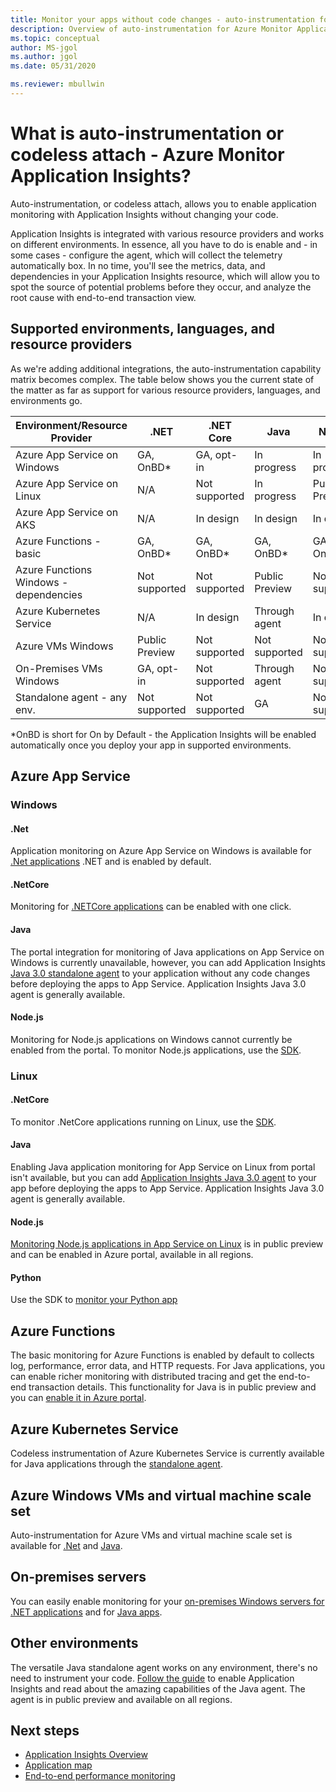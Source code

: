 ```yaml
---
title: Monitor your apps without code changes - auto-instrumentation for Azure Monitor Application Insights | Microsoft Docs
description: Overview of auto-instrumentation for Azure Monitor Application Insights - codeless application performance management
ms.topic: conceptual
author: MS-jgol
ms.author: jgol
ms.date: 05/31/2020

ms.reviewer: mbullwin
---
```


# What is auto-instrumentation or codeless attach - Azure Monitor Application Insights?

Auto-instrumentation, or codeless attach, allows you to enable application monitoring with Application Insights without changing your code.  

Application Insights is integrated with various resource providers and works on different environments. In essence, all you have to do is enable and - in some cases - configure the agent, which will collect the telemetry automatically box. In no time, you'll see the metrics, data, and dependencies in your Application Insights resource, which will allow you to spot the source of potential problems before they occur, and analyze the root cause with end-to-end transaction view.

## Supported environments, languages, and resource providers

As we're adding additional integrations, the auto-instrumentation capability matrix becomes complex. The table below shows you the current state of the matter as far as support for various resource providers, languages, and environments go.

|Environment/Resource Provider          | .NET            | .NET Core       | Java            | Node.js         | Python          |
|---------------------------------------|-----------------|-----------------|-----------------|-----------------|-----------------|
|Azure App Service on Windows           | GA, OnBD*       | GA, opt-in      | In progress     | In progress     | Not supported   |
|Azure App Service on Linux             | N/A             | Not supported   | In progress     | Public Preview  | Not supported   |
|Azure App Service on AKS               | N/A             | In design       | In design       | In design       | Not supported   |
|Azure Functions - basic                | GA, OnBD*       | GA, OnBD*       | GA, OnBD*       | GA, OnBD*       | GA, OnBD*       |
|Azure Functions Windows - dependencies | Not supported   | Not supported   | Public Preview  | Not supported   | Not supported   |
|Azure Kubernetes Service               | N/A             | In design       | Through agent   | In design       | Not supported   |
|Azure VMs Windows                      | Public Preview  | Not supported   | Not supported   | Not supported   | Not supported   |
|On-Premises VMs Windows                | GA, opt-in      | Not supported   | Through agent   | Not supported   | Not supported   |
|Standalone agent - any env.            | Not supported   | Not supported   | GA              | Not supported   | Not supported   |

*OnBD is short for On by Default - the Application Insights will be enabled automatically once you deploy your app in supported environments. 

## Azure App Service

### Windows

#### .Net
Application monitoring on Azure App Service on Windows is available for [.Net applications](./azure-web-apps.md?tabs=net) .NET and is enabled by default.

#### .NetCore
Monitoring for [.NETCore applications](https://docs.microsoft.com/azure/azure-monitor/app/azure-web-apps?tabs=netcore) can be enabled with one click.

#### Java
The portal integration for monitoring of Java applications on App Service on Windows is currently unavailable, however, you can add Application Insights [Java 3.0 standalone agent](https://docs.microsoft.com/azure/azure-monitor/app/java-in-process-agent) to your application without any code changes before deploying the apps to App Service. Application Insights Java 3.0 agent is generally available.

#### Node.js
Monitoring for Node.js applications on Windows cannot currently be enabled from the portal. To monitor Node.js applications, use the [SDK](https://docs.microsoft.com/azure/azure-monitor/app/nodejs).

### Linux

#### .NetCore
To monitor .NetCore applications running on Linux, use the [SDK](https://docs.microsoft.com/azure/azure-monitor/app/asp-net-core).

#### Java 
Enabling Java application monitoring for App Service on Linux from portal isn't available, but you can add [Application Insights Java 3.0 agent](https://docs.microsoft.com/azure/azure-monitor/app/java-in-process-agent) to your app before deploying the apps to App Service. Application Insights Java 3.0 agent is generally available.

#### Node.js
[Monitoring Node.js applications in App Service on Linux](https://docs.microsoft.com/azure/azure-monitor/app/azure-web-apps?tabs=nodejs) is in public preview and can be enabled in Azure portal, available in all regions. 

#### Python
Use the SDK to [monitor your Python app](https://docs.microsoft.com/azure/azure-monitor/app/opencensus-python) 

## Azure Functions

The basic monitoring for Azure Functions is enabled by default to collects log, performance, error data, and HTTP requests. For Java applications, you can enable richer monitoring with distributed tracing and get the end-to-end transaction details. This functionality for Java is in public preview and you can [enable it in Azure portal](./monitor-functions.md).

## Azure Kubernetes Service

Codeless instrumentation of Azure Kubernetes Service is currently available for Java applications through the [standalone agent](./java-in-process-agent.md). 

## Azure Windows VMs and virtual machine scale set

Auto-instrumentation for Azure VMs and virtual machine scale set is available for [.Net](./azure-vm-vmss-apps.md) and [Java](https://docs.microsoft.com/azure/azure-monitor/app/java-in-process-agent).  

## On-premises servers
You can easily enable monitoring for your [on-premises Windows servers for .NET applications](./status-monitor-v2-overview.md) and for [Java apps](./java-in-process-agent.md).

## Other environments
The versatile Java standalone agent works on any environment, there's no need to instrument your code. [Follow the guide](./java-in-process-agent.md) to enable Application Insights and read about the amazing capabilities of the Java agent. The agent is in public preview and available on all regions. 

## Next steps

* [Application Insights Overview](./app-insights-overview.md)
* [Application map](./app-map.md)
* [End-to-end performance monitoring](../learn/tutorial-performance.md)

